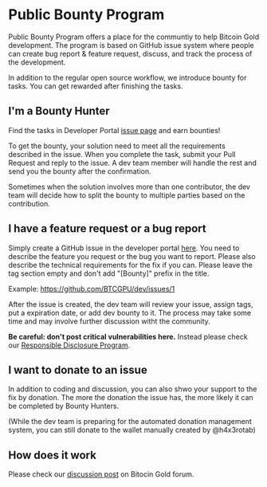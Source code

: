 # Public Bounty Program

Public Bounty Program offers a place for the communtiy to help Bitcoin Gold development. The program is based on GitHub issue system where people can create bug report & feature request, discuss, and track the process of the development.

In addition to the regular open source workflow, we introduce bounty for tasks. You can get rewarded after finishing the tasks.

## I'm a Bounty Hunter

Find the tasks in Developer Portal [issue page](https://github.com/BTCGPU/dev/issues) and earn bounties!

To get the bounty, your solution need to meet all the requirements described in the issue. When you complete the task, submit your Pull Request and reply to the issue. A dev team member will handle the rest and send you the bounty after the confirmation.

Sometimes when the solution involves more than one contributor, the dev team will decide how to split the bounty to multiple parties based on the contribution.

## I have a feature request or a bug report

Simply create a GitHub issue in the developer portal [here](https://github.com/BTCGPU/dev/issues). You need to describe the feature you request or the bug you want to report. Please also describe the technical requirements for the fix if you can. Please leave the tag section empty and don't add "[Bounty]" prefix in the title.

Example: https://github.com/BTCGPU/dev/issues/1

After the issue is created, the dev team will review your issue, assign tags, put a expiration date, or add dev bounty to it. The process may take some time and may involve further discussion witht the community.

**Be careful: don't post critical vulnerabilities here.** Instead please check our [Responsible Disclosure Program](responsible-disclosure.md).

## I want to donate to an issue

In addition to coding and discussion, you can also shwo your support to the fix by donation. The more the donation the issue has, the more likely it can be completed by Bounty Hunters.

(While the dev team is preparing for the automated donation management system, you can still donate to the wallet manually created by @h4x3rotab)

## How does it work

Please check our [discussion post](https://forum.bitcoingold.org/t/thoughts-about-the-public-bounty-program/2670) on Bitocin Gold forum.